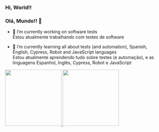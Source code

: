 ### Hi, World!!  
### Olá, Mundo!! 👋


- 🔭 I’m currently working on software tests <br>
      Estou atualmente trabalhando com testes de software

- 🌱 I’m currently learning all about tests (and automation), Spanish, English, Cypress, Robot  and JavaScript languages <br>
      Estou atualmente aprendendo tudo sobre testes (e automação), e as linguagens Espanhol, Inglês, Cypress, Robot e JavaScript
      
<div>
  <a href="https://github.com/tacial">
  <img height="180em" src="https://github-readme-stats-vercel.app/api?username=tacial&show_icons=true&theme=dark&include_all_commits=true&count_private=false"/>
  <img height="180em" src="https://github-readme-stats-vercel.app/api/top-langs/?username=tacial&layout=compact&langs_count=4&theme=dark"/>
</div>
      
